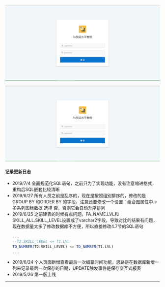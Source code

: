 ![APEX](https://github.com/397179459/APEX_FA/blob/master/img/1.apex_img/a1.PNG)

![](../img/1.apex_img/a1.PNG)

#### 记录更新日志
* 2019/7/4 全面规范化SQL语句，之前只为了实现功能，没有注意缩进格式，重构后SQL嵌套比较清晰
* 2019/6/27 所有人员之前是乱序的，现在是按照组别排序的，修改的是 GROUP BY 和ORDER BY 的字段，注意还要修改一个设置：组合图属性中->多系列图标数据 选择 否，否则它会自动升序排列
* 2019/6/25 之前建表的时候有点问题，FA_NAME.LVL和SKILL_ALL.SKILL_LEVEL设置成了varchar2字段，导致对比的结果有问题，现在数据量太多了修改数据库不方便，所以直接修改4.7节的SQL语句
    ```sql
    ...
    --T2.SKILL_LEVEL <= T1.LVL
    TO_NUMBER(T2.SKILL_LEVEL) <= TO_NUMBER(T1.LVL)
    ...
    ```
* 2019/6/24 个人页面新增查看最后一次编辑时间功能，思路是在数据库新增一列来记录最后一次保存的日期，UPDATE触发事件是保存交互式报表
* 2019/5/26 第一版上线
----